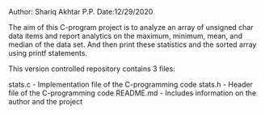 Author: Shariq Akhtar P.P.
Date:12/29/2020

The aim of this C-program project is to analyze an array of unsigned char data items and report analytics on the maximum, minimum, mean, and median of the data set.
And then print these statistics and the sorted array using printf statements.

This version controlled repository contains 3 files:

 stats.c - Implementation file of the C-programming code
 stats.h -  Header file of the C-programming code
 README.md -  Includes information on the author and the project
